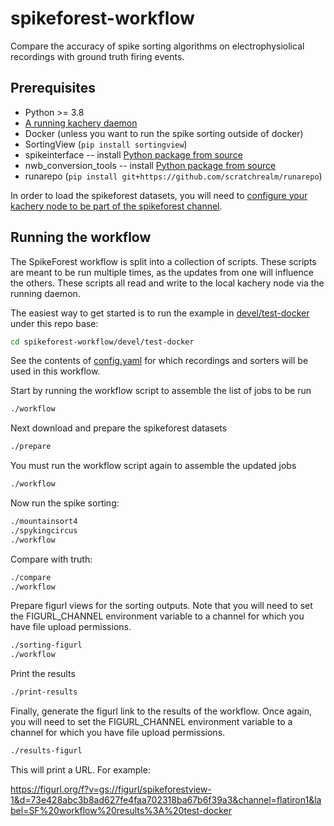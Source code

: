 # spikeforest-workflow

Compare the accuracy of spike sorting algorithms on electrophysiolical recordings with ground truth firing events.

## Prerequisites

* Python >= 3.8
* [A running kachery daemon](https://github.com/kacheryhub/kachery-doc/blob/main/doc/hostKacheryNode.md)
* Docker (unless you want to run the spike sorting outside of docker)
* SortingView (`pip install sortingview`)
* spikeinterface -- install [Python package from source](https://github.com/spikeinterface/spikeinterface)
* nwb_conversion_tools -- install [Python package from source](https://github.com/catalystneuro/nwb-conversion-tools)
* runarepo (`pip install git+https://github.com/scratchrealm/runarepo`)

In order to load the spikeforest datasets, you will need to [configure your kachery node to be part of the spikeforest channel](https://github.com/flatironinstitute/spikeforest/blob/main/doc/join-spikeforest-download-channel.md).

## Running the workflow

The SpikeForest workflow is split into a collection of scripts. These scripts are meant to be run multiple times, as the updates from one will influence the others. These scripts all read and write to the local kachery node via the running daemon.

The easiest way to get started is to run the example in [devel/test-docker](devel/test-docker) under this repo base:

```bash
cd spikeforest-workflow/devel/test-docker
```

See the contents of [config.yaml](devel/test-docker/config.yaml) for which recordings and sorters will be used in this workflow.

Start by running the workflow script to assemble the list of jobs to be run

```bash
./workflow
```

Next download and prepare the spikeforest datasets

```bash
./prepare
```

You must run the workflow script again to assemble the updated jobs

```bash
./workflow
```

Now run the spike sorting:

```bash
./mountainsort4
./spykingcircus
./workflow
```

Compare with truth:

```bash
./compare
./workflow
```

Prepare figurl views for the sorting outputs. Note that you will need to set the FIGURL_CHANNEL environment variable to a channel for which you have file upload permissions.

```bash
./sorting-figurl
./workflow
```

Print the results

```bash
./print-results
```

Finally, generate the figurl link to the results of the workflow. Once again, you will need to set the FIGURL_CHANNEL environment variable to a channel for which you have file upload permissions.

```bash
./results-figurl
```

This will print a URL. For example:

https://figurl.org/f?v=gs://figurl/spikeforestview-1&d=73e428abc3b8ad627fe4faa702318ba67b6f39a3&channel=flatiron1&label=SF%20workflow%20results%3A%20test-docker
